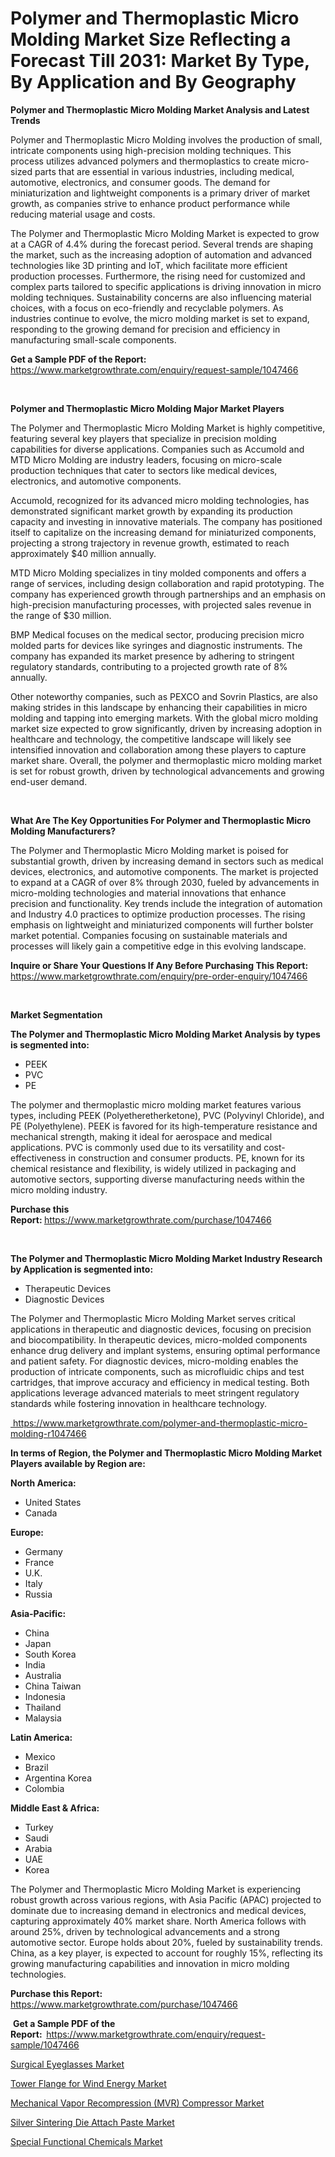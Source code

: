 <p><h1>Polymer and Thermoplastic Micro Molding Market Size Reflecting a Forecast Till 2031: Market By Type, By Application and By Geography</h1></p><p><strong>Polymer and Thermoplastic Micro Molding Market Analysis and Latest Trends</strong></p>
<p><p>Polymer and Thermoplastic Micro Molding involves the production of small, intricate components using high-precision molding techniques. This process utilizes advanced polymers and thermoplastics to create micro-sized parts that are essential in various industries, including medical, automotive, electronics, and consumer goods. The demand for miniaturization and lightweight components is a primary driver of market growth, as companies strive to enhance product performance while reducing material usage and costs.</p><p>The Polymer and Thermoplastic Micro Molding Market is expected to grow at a CAGR of 4.4% during the forecast period. Several trends are shaping the market, such as the increasing adoption of automation and advanced technologies like 3D printing and IoT, which facilitate more efficient production processes. Furthermore, the rising need for customized and complex parts tailored to specific applications is driving innovation in micro molding techniques. Sustainability concerns are also influencing material choices, with a focus on eco-friendly and recyclable polymers. As industries continue to evolve, the micro molding market is set to expand, responding to the growing demand for precision and efficiency in manufacturing small-scale components.</p></p>
<p><strong>Get a Sample PDF of the Report:&nbsp;</strong> <a href="https://www.marketgrowthrate.com/enquiry/request-sample/1047466">https://www.marketgrowthrate.com/enquiry/request-sample/1047466</a></p>
<p>&nbsp;</p>
<p><strong>Polymer and Thermoplastic Micro Molding Major Market Players</strong></p>
<p><p>The Polymer and Thermoplastic Micro Molding Market is highly competitive, featuring several key players that specialize in precision molding capabilities for diverse applications. Companies such as Accumold and MTD Micro Molding are industry leaders, focusing on micro-scale production techniques that cater to sectors like medical devices, electronics, and automotive components.</p><p>Accumold, recognized for its advanced micro molding technologies, has demonstrated significant market growth by expanding its production capacity and investing in innovative materials. The company has positioned itself to capitalize on the increasing demand for miniaturized components, projecting a strong trajectory in revenue growth, estimated to reach approximately $40 million annually.</p><p>MTD Micro Molding specializes in tiny molded components and offers a range of services, including design collaboration and rapid prototyping. The company has experienced growth through partnerships and an emphasis on high-precision manufacturing processes, with projected sales revenue in the range of $30 million.</p><p>BMP Medical focuses on the medical sector, producing precision micro molded parts for devices like syringes and diagnostic instruments. The company has expanded its market presence by adhering to stringent regulatory standards, contributing to a projected growth rate of 8% annually.</p><p>Other noteworthy companies, such as PEXCO and Sovrin Plastics, are also making strides in this landscape by enhancing their capabilities in micro molding and tapping into emerging markets. With the global micro molding market size expected to grow significantly, driven by increasing adoption in healthcare and technology, the competitive landscape will likely see intensified innovation and collaboration among these players to capture market share. Overall, the polymer and thermoplastic micro molding market is set for robust growth, driven by technological advancements and growing end-user demand.</p></p>
<p>&nbsp;</p>
<p><strong>What Are The Key Opportunities For Polymer and Thermoplastic Micro Molding Manufacturers?</strong></p>
<p><p>The Polymer and Thermoplastic Micro Molding market is poised for substantial growth, driven by increasing demand in sectors such as medical devices, electronics, and automotive components. The market is projected to expand at a CAGR of over 8% through 2030, fueled by advancements in micro-molding technologies and material innovations that enhance precision and functionality. Key trends include the integration of automation and Industry 4.0 practices to optimize production processes. The rising emphasis on lightweight and miniaturized components will further bolster market potential. Companies focusing on sustainable materials and processes will likely gain a competitive edge in this evolving landscape.</p></p>
<p><strong>Inquire or Share Your Questions If Any Before Purchasing This Report:</strong> <a href="https://www.marketgrowthrate.com/enquiry/pre-order-enquiry/1047466">https://www.marketgrowthrate.com/enquiry/pre-order-enquiry/1047466</a></p>
<p>&nbsp;</p>
<p><strong>Market Segmentation</strong></p>
<p><strong>The Polymer and Thermoplastic Micro Molding Market Analysis by types is segmented into:</strong></p>
<p><ul><li>PEEK</li><li>PVC</li><li>PE</li></ul></p>
<p><p>The polymer and thermoplastic micro molding market features various types, including PEEK (Polyetheretherketone), PVC (Polyvinyl Chloride), and PE (Polyethylene). PEEK is favored for its high-temperature resistance and mechanical strength, making it ideal for aerospace and medical applications. PVC is commonly used due to its versatility and cost-effectiveness in construction and consumer products. PE, known for its chemical resistance and flexibility, is widely utilized in packaging and automotive sectors, supporting diverse manufacturing needs within the micro molding industry.</p></p>
<p><strong>Purchase this Report:&nbsp;</strong><a href="https://www.marketgrowthrate.com/purchase/1047466">https://www.marketgrowthrate.com/purchase/1047466</a></p>
<p>&nbsp;</p>
<p><strong>The Polymer and Thermoplastic Micro Molding Market Industry Research by Application is segmented into:</strong></p>
<p><ul><li>Therapeutic Devices</li><li>Diagnostic Devices</li></ul></p>
<p><p>The Polymer and Thermoplastic Micro Molding Market serves critical applications in therapeutic and diagnostic devices, focusing on precision and biocompatibility. In therapeutic devices, micro-molded components enhance drug delivery and implant systems, ensuring optimal performance and patient safety. For diagnostic devices, micro-molding enables the production of intricate components, such as microfluidic chips and test cartridges, that improve accuracy and efficiency in medical testing. Both applications leverage advanced materials to meet stringent regulatory standards while fostering innovation in healthcare technology.</p></p>
<p><a href="https://www.marketgrowthrate.com/polymer-and-thermoplastic-micro-molding-r1047466">&nbsp;https://www.marketgrowthrate.com/polymer-and-thermoplastic-micro-molding-r1047466</a></p>
<p><strong>In terms of Region, the Polymer and Thermoplastic Micro Molding Market Players available by Region are:</strong></p>
<p>
    <p> <strong> North America: </strong>
        <ul>
            <li>United States</li>
            <li>Canada</li>
        </ul>
        </p> 
    <p> <strong> Europe: </strong>
        <ul>
            <li>Germany</li>
            <li>France</li>
            <li>U.K.</li>
            <li>Italy</li>
            <li>Russia</li>
        </ul>
        </p> 
    <p> <strong> Asia-Pacific: </strong>
        <ul>
            <li>China</li>
            <li>Japan</li>
            <li>South Korea</li>
            <li>India</li>
            <li>Australia</li>
            <li>China Taiwan</li>
            <li>Indonesia</li>
            <li>Thailand</li>
            <li>Malaysia</li>
        </ul>
        </p> 
    <p> <strong> Latin America: </strong>
        <ul>
            <li>Mexico</li>
            <li>Brazil</li>
            <li>Argentina Korea</li>
            <li>Colombia</li>
        </ul>
        </p> 
    <p> <strong> Middle East & Africa: </strong>
        <ul>
            <li>Turkey</li>
            <li>Saudi</li>
            <li>Arabia</li>
            <li>UAE</li>
            <li>Korea</li>
        </ul>
    </p>
    </p>
<p><p>The Polymer and Thermoplastic Micro Molding Market is experiencing robust growth across various regions, with Asia Pacific (APAC) projected to dominate due to increasing demand in electronics and medical devices, capturing approximately 40% market share. North America follows with around 25%, driven by technological advancements and a strong automotive sector. Europe holds about 20%, fueled by sustainability trends. China, as a key player, is expected to account for roughly 15%, reflecting its growing manufacturing capabilities and innovation in micro molding technologies.</p></p>
<p><strong>Purchase this Report: </strong><a href="https://www.marketgrowthrate.com/purchase/1047466">https://www.marketgrowthrate.com/purchase/1047466</a></p>
<p>&nbsp;<strong>Get a Sample PDF of the Report:&nbsp;&nbsp;</strong><a href="https://www.marketgrowthrate.com/enquiry/request-sample/1047466">https://www.marketgrowthrate.com/enquiry/request-sample/1047466</a></p>
<p><strong></strong></p>
<p><p><a href="https://www.linkedin.com/pulse/emerging-market-trends-regional-analysis-surgical-eyeglasses-jnjpe">Surgical Eyeglasses Market</a></p><p><a href="https://issuu.com/reportprime-2/docs/tower-flange-for-wind-energy-market_190502db38dce0">Tower Flange for Wind Energy Market</a></p><p><a href="https://github.com/NasrinKhan99/Market-Research-Report-List-1/blob/main/mechanical-vapor-recompression-mvr-compressor-market.md">Mechanical Vapor Recompression (MVR) Compressor Market</a></p><p><a href="https://issuu.com/reportprime-2/docs/silver-sintering-die-attach-paste-m_dae19ddada777f">Silver Sintering Die Attach Paste Market</a></p><p><a href="https://medium.com/@peterhowell5434/special-functional-chemicals-market-size-growth-trends-and-industry-analysis-by-type-by-02edc5db1005">Special Functional Chemicals Market</a></p></p>